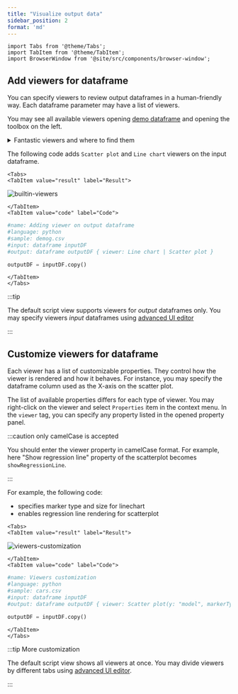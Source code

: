 ```yaml
---
title: "Visualize output data"
sidebar_position: 2
format: 'md'
---
```


```mdx-code-block
import Tabs from '@theme/Tabs';
import TabItem from '@theme/TabItem';
import BrowserWindow from '@site/src/components/browser-window';
```

## Add viewers for dataframe

You can specify viewers to review output dataframes in a human-friendly way.
Each dataframe parameter may have a list of viewers.

You may see all available viewers opening
[demo dataframe](https://public.datagrok.ai/f/Demo.TestJobs.Files.DemoFiles/demog.csv)
and opening the toolbox on the left.

<details>
<summary> Fantastic viewers and where to find them </summary>
<div>

![fantastic viewers](../_pics/viewers-toolbox.png)

</div>
</details>

The following code adds `Scatter plot`
and `Line chart` viewers on the input dataframe.

```mdx-code-block
<Tabs>
<TabItem value="result" label="Result">
```

![builtin-viewers](../_pics/builtin-viewers.png)

```mdx-code-block
</TabItem>
<TabItem value="code" label="Code">
```

```python
#name: Adding viewer on output dataframe
#language: python
#sample: demog.csv
#input: dataframe inputDF
#output: dataframe outputDF { viewer: Line chart | Scatter plot }

outputDF = inputDF.copy()
```

```mdx-code-block
</TabItem>
</Tabs>
```

:::tip

The default script view supports viewers for *output* dataframes only.
You may specify viewers *input* dataframes using
[advanced UI editor](../advanced-scripting/rich-function-view.md#visualize-input-data)

:::

## Customize viewers for dataframe

Each viewer has a list of customizable properties.
They control how the viewer is rendered and how it behaves.
For instance, you may specify the dataframe column used as the X-axis on the scatter plot.

The list of available properties differs for each type of viewer.
You may right-click on the viewer and select `Properties` item in the context menu.
In the `viewer` tag, you can specify any property listed in the opened property panel.

:::caution only camelCase is accepted

You should enter the viewer property in camelCase format.
For example, here "Show regression line" property
of the scatterplot becomes `showRegressionLine`.

:::

For example, the following code:

* specifies marker type and size for linechart
* enables regression line rendering for scatterplot

```mdx-code-block
<Tabs>
<TabItem value="result" label="Result">
```

![viewers-customization](../_pics/viewers-customization.png)


```mdx-code-block
</TabItem>
<TabItem value="code" label="Code">
```

```python
#name: Viewers customization
#language: python
#sample: cars.csv
#input: dataframe inputDF
#output: dataframe outputDF { viewer: Scatter plot(y: "model", markerType: star, markerSize: 15) | Scatter plot(showRegressionLine: true) }

outputDF = inputDF.copy()
```

```mdx-code-block
</TabItem>
</Tabs>
```

:::tip More customization

The default script view shows all viewers at once.
You may divide viewers by different tabs using
[advanced UI editor](../advanced-scripting/rich-function-view.md#group-scalar-outputs).

:::

